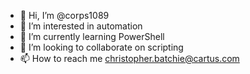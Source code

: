 - 👋 Hi, I’m @corps1089
- 👀 I’m interested in automation
- 🌱 I’m currently learning PowerShell
- 💞️ I’m looking to collaborate on scripting
- 📫 How to reach me christopher.batchie@cartus.com

<!---
corps1089/corps1089 is a ✨ special ✨ repository because its `README.md` (this file) appears on your GitHub profile.
You can click the Preview link to take a look at your changes.
--->
